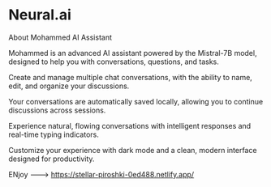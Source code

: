 # Neural.ai

About Mohammed AI Assistant

Mohammed is an advanced AI assistant powered by the Mistral-7B model, designed to help you with conversations, questions, and tasks.

Create and manage multiple chat conversations, with the ability to name, edit, and organize your discussions.

Your conversations are automatically saved locally, allowing you to continue discussions across sessions.

Experience natural, flowing conversations with intelligent responses and real-time typing indicators.

Customize your experience with dark mode and a clean, modern interface designed for productivity.


ENjoy ---> https://stellar-piroshki-0ed488.netlify.app/
